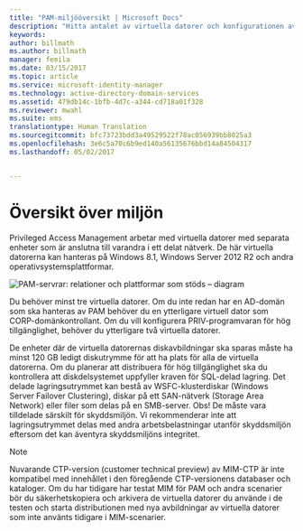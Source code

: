 ```yaml
---
title: "PAM-miljööversikt | Microsoft Docs"
description: "Hitta antalet av virtuella datorer och konfigurationen av virtuella datorer som krävs för att distribuera Privileged Access Management"
keywords: 
author: billmath
ms.author: billmath
manager: femila
ms.date: 03/15/2017
ms.topic: article
ms.service: microsoft-identity-manager
ms.technology: active-directory-domain-services
ms.assetid: 479db14c-1bfb-4d7c-a344-cd718a01f328
ms.reviewer: mwahl
ms.suite: ems
translationtype: Human Translation
ms.sourcegitcommit: bfc73723bdd3a49529522f78ac056939bb8025a3
ms.openlocfilehash: 3e6c5a70c6b9ed140a56135676bbd14a84504317
ms.lasthandoff: 05/02/2017


---
```


# <a name="environment-overview"></a>Översikt över miljön

Privileged Access Management arbetar med virtuella datorer med separata enheter som är anslutna till varandra i ett delat nätverk. De här virtuella datorerna kan hanteras på Windows 8.1, Windows Server 2012 R2 och andra operativsystemsplattformar.

![PAM-servrar: relationer och plattformar som stöds – diagram](media/pam-test-lab-architecture.png)

Du behöver minst tre virtuella datorer.  Om du inte redan har en AD-domän som ska hanteras av PAM behöver du en ytterligare virtuell dator som CORP-domänkontrollant.  Om du vill konfigurera PRIV-programvaran för hög tillgänglighet, behöver du ytterligare två virtuella datorer.

De enheter där de virtuella datorernas diskavbildningar ska sparas måste ha minst 120 GB ledigt diskutrymme för att ha plats för alla de virtuella datorerna.  Om du planerar att distribuera för hög tillgänglighet ska du kontrollera att diskdelsystemet uppfyller kraven för SQL-delad lagring.  Det delade lagringsutrymmet kan bestå av WSFC-klusterdiskar (Windows Server Failover Clustering), diskar på ett SAN-nätverk (Storage Area Network) eller filer som delas på en SMB-server. Obs! De måste vara tilldelade särskilt för skyddsmiljön. Vi rekommenderar inte att lagringsutrymmet delas med andra arbetsbelastningar utanför skyddsmiljön eftersom det kan äventyra skyddsmiljöns integritet.

> [!NOTE]
> Nuvarande CTP-version (customer technical preview) av MIM-CTP är inte kompatibel med innehållet i den föregående CTP-versionens databaser och kataloger. Om du har tidigare har testat MIM för PAM och andra scenarier bör du säkerhetskopiera och arkivera de virtuella datorer du använde i de testen och starta distributionen med nya avbildningar av virtuella datorer som inte använts tidigare i MIM-scenarier.

